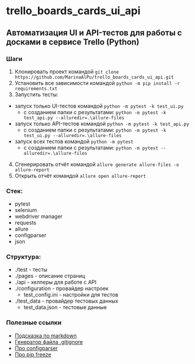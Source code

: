 # trello_boards_cards_ui_api

## Автоматизация UI и API-тестов для работы с досками в сервисе Trello (Python)

### Шаги
1. Клонировать проект командой `git clone https://github.com/MarinaAlPu/trello_boards_cards_ui_api.git`
2. Установить все зависимости командой `python -m pip install -r requirements.txt`
3. Запустить тесты:
- запуск только UI-тестов командой `python -m pytest -k test_ui.py`
    - с созданием папки с результатами: `python -m pytest -k test_api.py --alluredir=.\allure-files`
- запуск только API-тестов командой `python -m pytest -k test_api.py`
    - с созданием папки с результатами: `python -m pytest -k test_ui.py --alluredir=.\allure-files`
- запуск всех тестов  командой `python -m pytest`
    - с созданием папки с результатами: `python -m pytest --alluredir=.\allure-files`
4. Сгенерировать отчёт командой `allure generate allure-files -o allure-report`
5. Открыть отчёт командой `allure open allure-report`

### Стек:
- pytest
- selenium
- webdriver manager
- requests
- allure
- configparser
- json

### Структура:
- ./test - тесты
- ./pages - описание страниц
- ./api - хелперы для работе с API
- ./configuration - провайдер настроек
    - test_config.ini - настройки для тестов
- ./test_data - провайдер тестовых данных
    - test_data.json - тестовые данные

### Полезные ссылки
- [Подсказка по markdown](https://www.markdownguide.org/cheat-sheet/)
- [Генератор файла .gitignore](https://www.toptal.com/developers/gitignore/)
- [Про configparser](https://docs.python.org/3.10/library/configparser.html?highlight=configparser)
- [Про pip freeze](https://pip.pypa.io/en/stable/cli/pip_freeze/)
